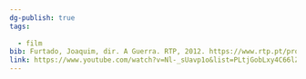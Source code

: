 ```yaml
---
dg-publish: true
tags:
  
  - film
bib: Furtado, Joaquim, dir. A Guerra. RTP, 2012. https://www.rtp.pt/programa/tv/p28097.
link: https://www.youtube.com/watch?v=Nl-_sUavp1o&list=PLtjGobLxy4C66lZVM92KZlPwSVKqRhVte&index=2
---
```

